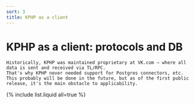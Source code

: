 ```yaml
---
sort: 3
title: KPHP as a client
---
```


# KPHP as a client: protocols and DB

```danger
Historically, KPHP was maintained proprietary at VK.com — where all data is sent and received via TL/RPC.  
That's why KPHP never needed support for Postgres connectors, etc.  
This probably will be done in the future, but as of the first public release, it's the main obstacle to applicability.
```

{% include list.liquid all=true %}

